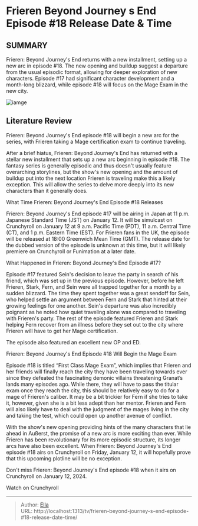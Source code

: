 # Frieren Beyond Journey s End Episode #18 Release Date &amp; Time


## SUMMARY 



  Frieren: Beyond Journey&#39;s End returns with a new installment, setting up a new arc in episode #18.   The new opening and buildup suggest a departure from the usual episodic format, allowing for deeper exploration of new characters.   Episode #17 had significant character development and a month-long blizzard, while episode #18 will focus on the Mage Exam in the new city.  

![iamge](https://static1.srcdn.com/wordpress/wp-content/uploads/2024/01/frieren-looks-into-the-wind-in-frieren-s-op.jpg)

## Literature Review
Frieren: Beyond Journey&#39;s End episode #18 will begin a new arc for the series, with Frieren taking a Mage certification exam to continue traveling.




After a brief hiatus, Frieren: Beyond Journey&#39;s End has returned with a stellar new installment that sets up a new arc beginning in episode #18. The fantasy series is generally episodic and thus doesn&#39;t usually feature overarching storylines, but the show&#39;s new opening and the amount of buildup put into the next location Frieren is traveling make this a likely exception. This will allow the series to delve more deeply into its new characters than it generally does.





 What Time Frieren: Beyond Journey&#39;s End Episode #18 Releases 
          

Frieren: Beyond Journey&#39;s End episode #17 will be airing in Japan at 11 p.m. Japanese Standard Time (JST) on January 12. It will be simulcast on Crunchyroll on January 12 at 9 a.m. Pacific Time (PDT), 11 a.m. Central Time (CT), and 1 p.m. Eastern Time (EST). For Frieren fans in the UK, the episode will be released at 18:00 Greenwich Mean Time (GMT). The release date for the dubbed version of the episode is unknown at this time, but it will likely premiere on Crunchyroll or Funimation at a later date.



 What Happened in Frieren: Beyond Journey&#39;s End Episode #17? 
          

Episode #17 featured Sein&#39;s decision to leave the party in search of his friend, which was set up in the previous episode. However, before he left Frieren, Stark, Fern, and Sein were all trapped together for a month by a sudden blizzard. The time they spent together was a great sendoff for Sein, who helped settle an argument between Fern and Stark that hinted at their growing feelings for one another. Sein&#39;s departure was also incredibly poignant as he noted how quiet traveling alone was compared to traveling with Frieren&#39;s party. The rest of the episode featured Frieren and Stark helping Fern recover from an illness before they set out to the city where Frieren will have to get her Mage certification.






The episode also featured an excellent new OP and ED.






 Frieren: Beyond Journey&#39;s End Episode #18 Will Begin the Mage Exam 
          

Episode #18 is titled “First Class Mage Exam”, which implies that Frieren and her friends will finally reach the city they have been traveling towards ever since they defeated the fascinating demonic villains threatening Granat’s lands many episodes ago. While there, they will have to pass the titular exam once they reach the city, this should be relatively easy to do for a mage of Frieren&#39;s caliber. It may be a bit trickier for Fern if she tries to take it, however, given she is a bit less adept than her mentor. Frieren and Fern will also likely have to deal with the judgment of the mages living in the city and taking the test, which could open up another avenue of conflict.




With the show&#39;s new opening providing hints of the many characters that lie ahead in Außerst, the promise of a new arc is more exciting than ever. While Frieren has been revolutionary for its more episodic structure, its longer arcs have also been excellent. When Frieren: Beyond Journey&#39;s End episode #18 airs on Crunchyroll on Friday, January 12, it will hopefully prove that this upcoming plotline will be no exception.

Don&#39;t miss Frieren: Beyond Journey&#39;s End episode #18 when it airs on Crunchyroll on January 12, 2024.

Watch on Crunchyroll



---

> Author: [Ella](https://instagram.hk.cn/)  
> URL: http://localhost:1313/tv/frieren-beyond-journey-s-end-episode-#18-release-date-time/  


